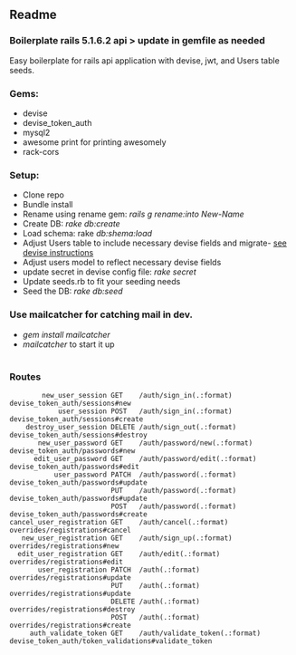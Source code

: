 
## Readme

### Boilerplate rails 5.1.6.2 api  > update in gemfile as needed
Easy boilerplate for rails api application with devise, jwt, and Users table seeds.

### Gems:
 - devise
 - devise_token_auth
 - mysql2
 - awesome print for printing awesomely
 - rack-cors


### Setup:
- Clone repo
- Bundle install
- Rename using rename gem: *rails g rename:into New-Name*
- Create DB:  *rake db:create*
- Load schema: rake *db:shema:load*
- Adjust Users table to include necessary devise fields and migrate- [see devise instructions](https://github.com/plataformatec/devise#getting-started)
- Adjust users model to reflect necessary devise fields
- update secret in devise config file: *rake secret*
- Update seeds.rb to fit your seeding needs
- Seed the DB: *rake db:seed*

### Use mailcatcher for catching mail in dev.

 - *gem install mailcatcher* 
 - *mailcatcher* to start it up
#
### Routes
            new_user_session GET    /auth/sign_in(.:format)        devise_token_auth/sessions#new
                user_session POST   /auth/sign_in(.:format)        devise_token_auth/sessions#create
        destroy_user_session DELETE /auth/sign_out(.:format)       devise_token_auth/sessions#destroy
           new_user_password GET    /auth/password/new(.:format)   devise_token_auth/passwords#new
          edit_user_password GET    /auth/password/edit(.:format)  devise_token_auth/passwords#edit
               user_password PATCH  /auth/password(.:format)       devise_token_auth/passwords#update
                             PUT    /auth/password(.:format)       devise_token_auth/passwords#update
                             POST   /auth/password(.:format)       devise_token_auth/passwords#create
    cancel_user_registration GET    /auth/cancel(.:format)         overrides/registrations#cancel
       new_user_registration GET    /auth/sign_up(.:format)        overrides/registrations#new
      edit_user_registration GET    /auth/edit(.:format)           overrides/registrations#edit
           user_registration PATCH  /auth(.:format)                overrides/registrations#update
                             PUT    /auth(.:format)                overrides/registrations#update
                             DELETE /auth(.:format)                overrides/registrations#destroy
                             POST   /auth(.:format)                overrides/registrations#create
         auth_validate_token GET    /auth/validate_token(.:format) devise_token_auth/token_validations#validate_token
